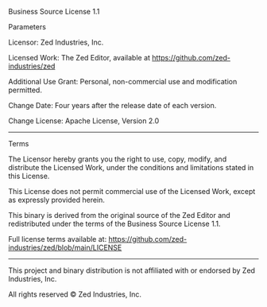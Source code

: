 Business Source License 1.1

Parameters

Licensor: Zed Industries, Inc.

Licensed Work: The Zed Editor, available at https://github.com/zed-industries/zed

Additional Use Grant: Personal, non-commercial use and modification permitted.

Change Date: Four years after the release date of each version.

Change License: Apache License, Version 2.0

---

Terms

The Licensor hereby grants you the right to use, copy, modify, and distribute the Licensed Work,
under the conditions and limitations stated in this License.

This License does not permit commercial use of the Licensed Work, except as expressly provided herein.

This binary is derived from the original source of the Zed Editor and redistributed under the terms of the Business Source License 1.1.

Full license terms available at: https://github.com/zed-industries/zed/blob/main/LICENSE

---

This project and binary distribution is not affiliated with or endorsed by Zed Industries, Inc.

All rights reserved © Zed Industries, Inc.
